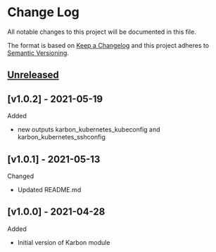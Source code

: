 # Change Log

All notable changes to this project will be documented in this file.

The format is based on [Keep a Changelog](http://keepachangelog.com/) and this
project adheres to [Semantic Versioning](http://semver.org/).

<a name="unreleased"></a>
## [Unreleased]


<a name="v1.0.2"></a>
## [v1.0.2] - 2021-05-19

Added
- new outputs karbon_kubernetes_kubeconfig and karbon_kubernetes_sshconfig


<a name="v1.0.1"></a>
## [v1.0.1] - 2021-05-13

Changed
- Updated README.md


<a name="v1.0.0"></a>
## [v1.0.0] - 2021-04-28

Added
- Initial version of Karbon module

[Unreleased]: https://github.com/Aristocrat-B2B/terraform-nutanix-karbon/compare/v1.0.0...HEAD

